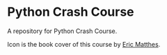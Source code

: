 # Python Crash Course

A repository for Python Crash Course.

Icon is the book cover of this course by [Eric Matthes](https://nostarch.com/pythoncrashcourse2e).